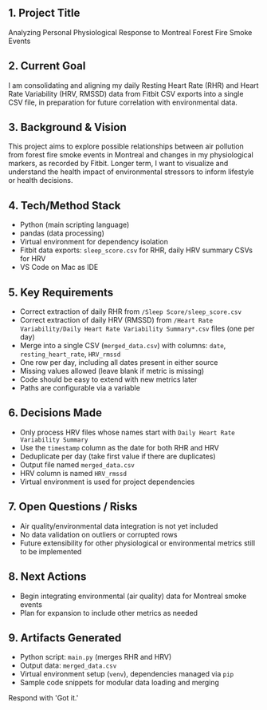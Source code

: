 ## 1. Project Title
Analyzing Personal Physiological Response to Montreal Forest Fire Smoke Events

## 2. Current Goal
I am consolidating and aligning my daily Resting Heart Rate (RHR) and Heart Rate Variability (HRV, RMSSD) data from Fitbit CSV exports into a single CSV file, in preparation for future correlation with environmental data.

## 3. Background & Vision
This project aims to explore possible relationships between air pollution from forest fire smoke events in Montreal and changes in my physiological markers, as recorded by Fitbit. Longer term, I want to visualize and understand the health impact of environmental stressors to inform lifestyle or health decisions.

## 4. Tech/Method Stack
- Python (main scripting language)
- pandas (data processing)
- Virtual environment for dependency isolation
- Fitbit data exports: `sleep_score.csv` for RHR, daily HRV summary CSVs for HRV
- VS Code on Mac as IDE

## 5. Key Requirements
- Correct extraction of daily RHR from `/Sleep Score/sleep_score.csv`
- Correct extraction of daily HRV (RMSSD) from `/Heart Rate Variability/Daily Heart Rate Variability Summary*.csv` files (one per day)
- Merge into a single CSV (`merged_data.csv`) with columns: `date`, `resting_heart_rate`, `HRV_rmssd`
- One row per day, including all dates present in either source
- Missing values allowed (leave blank if metric is missing)
- Code should be easy to extend with new metrics later
- Paths are configurable via a variable

## 6. Decisions Made
- Only process HRV files whose names start with `Daily Heart Rate Variability Summary`
- Use the `timestamp` column as the date for both RHR and HRV
- Deduplicate per day (take first value if there are duplicates)
- Output file named `merged_data.csv`
- HRV column is named `HRV_rmssd`
- Virtual environment is used for project dependencies

## 7. Open Questions / Risks
- Air quality/environmental data integration is not yet included
- No data validation on outliers or corrupted rows
- Future extensibility for other physiological or environmental metrics still to be implemented

## 8. Next Actions
- Begin integrating environmental (air quality) data for Montreal smoke events
- Plan for expansion to include other metrics as needed

## 9. Artifacts Generated
- Python script: `main.py` (merges RHR and HRV)
- Output data: `merged_data.csv`
- Virtual environment setup (`venv`), dependencies managed via `pip`
- Sample code snippets for modular data loading and merging

Respond with 'Got it.'